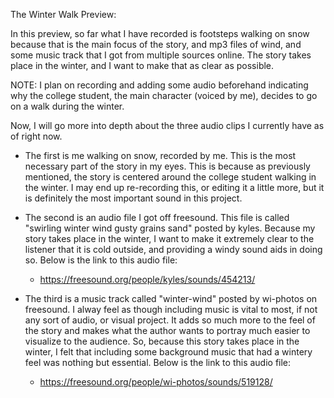 The Winter Walk Preview:

In this preview, so far what I have recorded is footsteps walking on snow because that is the main focus of the story, and mp3 files of wind, and some music track that I got from multiple sources online. The story takes place in the winter, and I want to make that as clear as possible.

NOTE: I plan on recording and adding some audio beforehand indicating why the college student, the main character (voiced by me), decides to go on a walk during the winter.

Now, I will go more into depth about the three audio clips I currently have as of right now.

- The first is me walking on snow, recorded by me. This is the most necessary part of the story in my eyes. This is because as previously mentioned, the story is centered around the college student walking in the winter. I may end up re-recording this, or editing it a little more, but it is definitely the most important sound in this project.

- The second is an audio file I got off freesound. This file is called "swirling winter wind gusty grains sand" posted by kyles. Because my story takes place in the winter, I want to make it extremely clear to the listener that it is cold outside, and providing a windy sound aids in doing so. Below is the link to this audio file:
  - https://freesound.org/people/kyles/sounds/454213/

- The third is a music track called "winter-wind" posted by wi-photos on freesound.  I alway feel as though including music is vital to most, if not any sort of audio, or visual project. It adds so much more to the feel of the story and makes what the author wants to portray much easier to visualize to the audience. So, because this story takes place in the winter, I felt that including some background music that had a wintery feel was nothing but essential. Below is the link to this audio file:
  - https://freesound.org/people/wi-photos/sounds/519128/
